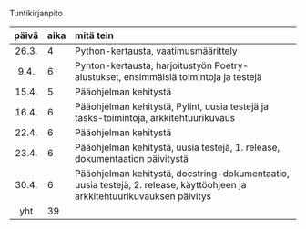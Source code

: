 Tuntikirjanpito

| päivä | aika | mitä tein  |
| :----:|:-----| :-----|
| 26.3. | 4    | Python-kertausta, vaatimusmäärittely |
| 9.4. | 6    | Pyhton-kertausta, harjoitustyön Poetry-alustukset, ensimmäisiä toimintoja ja testejä|
| 15.4. | 5    | Pääohjelman kehitystä |
| 16.4. | 6    | Pääohjelman kehitystä, Pylint, uusia testejä ja tasks-toimintoja, arkkitehtuurikuvaus |
| 22.4. | 6    | Pääohjelman kehitystä|
| 23.4. | 6    | Pääohjelman kehitystä, uusia testejä, 1. release, dokumentaation päivitystä|
| 30.4. | 6    | Pääohjelman kehitystä, docstring-dokumentaatio, uusia testejä, 2. release, käyttöohjeen ja arkkitehtuurikuvauksen päivitys|
|  yht  | 39    |
